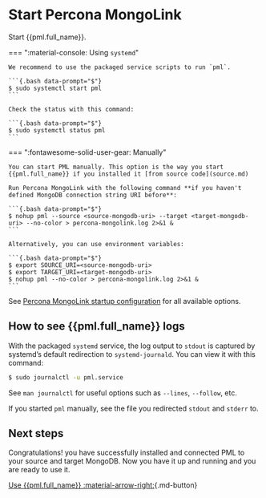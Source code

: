 # Start Percona MongoLink

Start {{pml.full_name}}.

=== ":material-console: Using `systemd`"

    We recommend to use the packaged service scripts to run `pml`.
    
    ```{.bash data-prompt="$"}
    $ sudo systemctl start pml
    ```

    Check the status with this command:

    ```{.bash data-prompt="$"}
    $ sudo systemctl status pml
    ```

=== ":fontawesome-solid-user-gear: Manually"

    You can start PML manually. This option is the way you start {{pml.full_name}} if you installed it [from source code](source.md) 

    Run Percona MongoLink with the following command **if you haven't defined MongoDB connection string URI before**:

    ```{.bash data-prompt="$"}
    $ nohup pml --source <source-mongodb-uri> --target <target-mongodb-uri> --no-color > percona-mongolink.log 2>&1 &
    ```

    Alternatively, you can use environment variables:

    ```{.bash data-prompt="$"}
    $ export SOURCE_URI=<source-mongodb-uri>
    $ export TARGET_URI=<target-mongodb-uri>
    $ nohup pml --no-color > percona-mongolink.log 2>&1 &
    ```

See [Percona MongoLink startup configuration](parameters.md) for all available options.


## How to see {{pml.full_name}} logs

With the packaged `systemd` service, the log output to `stdout` is captured by
systemd’s default redirection to `systemd-journald`. You can view it with this
command:

```{.bash data-prompt="$"}
$ sudo journalctl -u pml.service
```

See `man journalctl` for useful options such as `--lines`, `--follow`, etc.


If you started `pml` manually, see the file you redirected `stdout` and `stderr` to.


## Next steps

Congratulations! you have successfully installed and connected PML to your source and target MongoDB. Now you have it up and running and you are ready to use it.

[Use {{pml.full_name}} :material-arrow-right:](usage.md){.md-button}